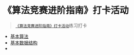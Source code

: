 # 《算法竞赛进阶指南》打卡活动

> [`《算法竞赛进阶指南》打卡活动`](https://www.acwing.com/activity/content/punch_the_clock/6/)练习打卡

- [基本算法](BasicAlgorithms/README.md)
- [基本数据结构](DataStructure/README.md)
- 